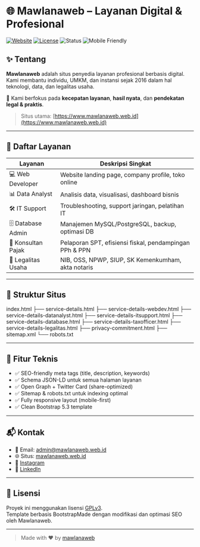 # 🌐 Mawlanaweb – Layanan Digital & Profesional

[![Website](https://img.shields.io/website?url=https%3A%2F%2Fwww.mawlanaweb.web.id)](https://www.mawlanaweb.web.id)
[![License](https://img.shields.io/badge/license-GPLv3-blue)](https://www.gnu.org/licenses/gpl-3.0.html)
![Status](https://img.shields.io/badge/status-active-brightgreen)
![Mobile Friendly](https://img.shields.io/badge/mobile-friendly-success)

## ✨ Tentang

**Mawlanaweb** adalah situs penyedia layanan profesional berbasis digital. Kami membantu individu, UMKM, dan instansi sejak 2016 dalam hal teknologi, data, dan legalitas usaha.

🧠 Kami berfokus pada **kecepatan layanan**, **hasil nyata**, dan **pendekatan legal & praktis**.

> Situs utama: [https://www.mawlanaweb.web.id](https://www.mawlanaweb.web.id)

---

## 📌 Daftar Layanan

| Layanan             | Deskripsi Singkat                                          |
|---------------------|-------------------------------------------------------------|
| 💻 Web Developer     | Website landing page, company profile, toko online         |
| 📊 Data Analyst      | Analisis data, visualisasi, dashboard bisnis               |
| 🛠️ IT Support        | Troubleshooting, support jaringan, pelatihan IT            |
| 🗄️ Database Admin     | Manajemen MySQL/PostgreSQL, backup, optimasi DB            |
| 🧾 Konsultan Pajak    | Pelaporan SPT, efisiensi fiskal, pendampingan PPh & PPN    |
| 📄 Legalitas Usaha   | NIB, OSS, NPWP, SIUP, SK Kemenkumham, akta notaris         |

---

## 📂 Struktur Situs

index.html
├── service-details.html
├── service-details-webdev.html
├── service-details-datanalyst.html
├── service-details-itsupport.html
├── service-details-database.html
├── service-details-taxofficer.html
├── service-details-legalitas.html
├── privacy-commitment.html
├── sitemap.xml
└── robots.txt


---

## 🚀 Fitur Teknis

- ✅ SEO-friendly meta tags (title, description, keywords)
- ✅ Schema JSON-LD untuk semua halaman layanan
- ✅ Open Graph + Twitter Card (share-optimized)
- ✅ Sitemap & robots.txt untuk indexing optimal
- ✅ Fully responsive layout (mobile-first)
- ✅ Clean Bootstrap 5.3 template

---

## 📬 Kontak

- 📧 Email: [admin@mawlanaweb.web.id](mailto:admin@mawlanaweb.web.id)
- 🌐 Situs: [mawlanaweb.web.id](https://www.mawlanaweb.web.id)
- 🔗 [Instagram](https://instagram.com/mawlanaweb.id)
- 🔗 [LinkedIn](https://linkedin.com/in/mawlanaweb)

---

## 📄 Lisensi

Proyek ini menggunakan lisensi [GPLv3](https://www.gnu.org/licenses/gpl-3.0.html).  
Template berbasis BootstrapMade dengan modifikasi dan optimasi SEO oleh Mawlanaweb.

---

> Made with ❤️ by [mawlanaweb](https://www.mawlanaweb.web.id)
